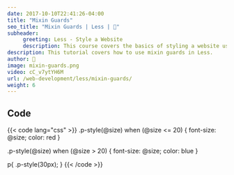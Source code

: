 ```yaml
---
date: 2017-10-10T22:41:26-04:00
title: "Mixin Guards"
seo_title: "Mixin Guards | Less | 🦒"
subheader:
     greeting: Less - Style a Website
     description: This course covers the basics of styling a website using Less. Work your way through the videos/articles and I'll teach you everything you need to know to style a basic website!
description: This tutorial covers how to use mixin guards in Less.
author: 🦒
image: mixin-guards.png
video: cC_v7ytYH6M
url: /web-development/less/mixin-guards/
weight: 6
---
```


## Code

{{< code lang="css" >}}
.p-style(@size) when (@size <= 20) {
     font-size: @size;
     color: red
}

.p-style(@size) when (@size > 20) {
     font-size: @size;
     color: blue
}

p{
     .p-style(30px); 
}
{{< /code >}}